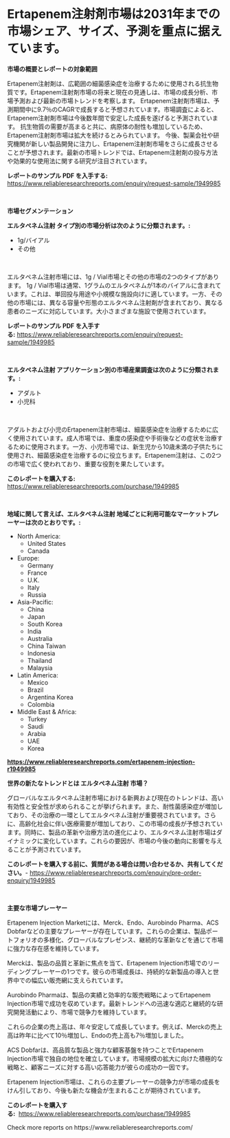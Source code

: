 <p><h1>Ertapenem注射剤市場は2031年までの市場シェア、サイズ、予測を重点に据えています。</h1></p><p><strong>市場の概要とレポートの対象範囲</strong></p>
<p><p>Ertapenem注射剤は、広範囲の細菌感染症を治療するために使用される抗生物質です。Ertapenem注射剤市場の将来と現在の見通しは、市場の成長分析、市場予測および最新の市場トレンドを考察します。 Ertapenem注射剤市場は、予測期間中に9.7％のCAGRで成長すると予想されています。市場調査によると、Ertapenem注射剤市場は今後数年間で安定した成長を遂げると予測されています。 抗生物質の需要が高まると共に、病原体の耐性も増加しているため、Ertapenem注射剤市場は拡大を続けるとみられています。 今後、製薬会社や研究機関が新しい製品開発に注力し、Ertapenem注射剤市場をさらに成長させることが予想されます。最新の市場トレンドでは、Ertapenem注射剤の投与方法や効果的な使用法に関する研究が注目されています。</p></p>
<p><strong>レポートのサンプル PDF を入手する:</strong> <a href="https://www.reliableresearchreports.com/enquiry/request-sample/1949985">https://www.reliableresearchreports.com/enquiry/request-sample/1949985</a></p>
<p>&nbsp;</p>
<p><strong>市場セグメンテーション</strong></p>
<p><strong>エルタペネム注射 タイプ別の市場分析は次のように分類されます。:</strong></p>
<p><ul><li>1g/バイアル</li><li>その他</li></ul></p>
<p>&nbsp;</p>
<p><p>エルタペネム注射市場には、1g / Vial市場とその他の市場の2つのタイプがあります。 1g / Vial市場は通常、1グラムのエルタペネムが1本のバイアルに含まれています。これは、単回投与用途や小規模な施設向けに適しています。一方、その他の市場には、異なる容量や形態のエルタペネム注射剤が含まれており、異なる患者のニーズに対応しています。大小さまざまな施設で使用されています。</p></p>
<p><strong>レポートのサンプル PDF を入手する:</strong>&nbsp;<a href="https://www.reliableresearchreports.com/enquiry/request-sample/1949985">https://www.reliableresearchreports.com/enquiry/request-sample/1949985</a></p>
<p>&nbsp;</p>
<p><strong> エルタペネム注射 アプリケーション別の市場産業調査は次のように分類されます。:</strong></p>
<p><ul><li>アダルト</li><li>小児科</li></ul></p>
<p>&nbsp;</p>
<p><p>アダルトおよび小児のErtapenem注射市場は、細菌感染症を治療するために広く使用されています。成人市場では、重度の感染症や手術後などの症状を治療するために使用されます。一方、小児市場では、新生児から10歳未満の子供たちに使用され、細菌感染症を治療するのに役立ちます。Ertapenem注射は、この2つの市場で広く使われており、重要な役割を果たしています。</p></p>
<p><strong>このレポートを購入する:</strong>&nbsp; <a href="https://www.reliableresearchreports.com/purchase/1949985">https://www.reliableresearchreports.com/purchase/1949985</a></p>
<p>&nbsp;</p>
<p><strong>地域に関して言えば、エルタペネム注射 地域ごとに利用可能なマーケットプレーヤーは次のとおりです。:</strong></p>
<p><ul>
    <li>
        North America:
        <ul>
            <li>United States</li>
            <li>Canada</li>
        </ul>
    </li>
    <li>
        Europe:
        <ul>
            <li>Germany</li>
            <li>France</li>
            <li>U.K.</li>
            <li>Italy</li>
            <li>Russia</li>
        </ul>
    </li>
    <li>
        Asia-Pacific:
        <ul>
            <li>China</li>
            <li>Japan</li>
            <li>South Korea</li>
            <li>India</li>
            <li>Australia</li>
            <li>China Taiwan</li>
            <li>Indonesia</li>
            <li>Thailand</li>
            <li>Malaysia</li>
        </ul>
    </li>
    <li>
        Latin America:
        <ul>
            <li>Mexico</li>
            <li>Brazil</li>
            <li>Argentina Korea</li>
            <li>Colombia</li>
        </ul>
    </li>
    <li>
        Middle East & Africa:
        <ul>
            <li>Turkey</li>
            <li>Saudi</li>
            <li>Arabia</li>
            <li>UAE</li>
            <li>Korea</li>
        </ul>
    </li>
    </ul></p>
<p><strong><a href="https://www.reliableresearchreports.com/ertapenem-injection-r1949985">https://www.reliableresearchreports.com/ertapenem-injection-r1949985</a></strong>&nbsp;</p>
<p><strong>世界の新たなトレンドとは エルタペネム注射 市場？</strong></p>
<p><p>グローバルなエルタペネム注射市場における新興および現在のトレンドは、高い有効性と安全性が求められることが挙げられます。また、耐性菌感染症が増加しており、その治療の一環としてエルタペネム注射が重要視されています。さらに、高齢化社会に伴い医療需要が増加しており、この市場の成長が予想されています。同時に、製品の革新や治療方法の進化により、エルタペネム注射市場はダイナミックに変化しています。これらの要因が、市場の今後の動向に影響を与えることが予測されています。</p></p>
<p><strong>このレポートを購入する前に、質問がある場合は問い合わせるか、共有してください。</strong>- <a href="https://www.reliableresearchreports.com/enquiry/pre-order-enquiry/1949985">https://www.reliableresearchreports.com/enquiry/pre-order-enquiry/1949985</a></p>
<p>&nbsp;</p>
<p><strong>主要な市場プレーヤー</strong></p>
<p><p>Ertapenem Injection Marketには、Merck、Endo、Aurobindo Pharma、ACS Dobfarなどの主要なプレーヤーが存在しています。これらの企業は、製品ポートフォリオの多様化、グローバルなプレゼンス、継続的な革新などを通じて市場に強力な存在感を維持しています。</p><p>Merckは、製品の品質と革新に焦点を当て、Ertapenem Injection市場でのリーディングプレーヤーの1つです。彼らの市場成長は、持続的な新製品の導入と世界中での幅広い販売網に支えられています。</p><p>Aurobindo Pharmaは、製品の実績と効率的な販売戦略によってErtapenem Injection市場で成功を収めています。最新トレンドへの迅速な適応と継続的な研究開発活動により、市場で競争力を維持しています。</p><p>これらの企業の売上高は、年々安定して成長しています。例えば、Merckの売上高は昨年に比べて10％増加し、Endoの売上高も7％増加しました。</p><p>ACS Dobfarは、高品質な製品と強力な顧客基盤を持つことでErtapenem Injection市場で独自の地位を確立しています。市場規模の拡大に向けた積極的な戦略と、顧客ニーズに対する高い応答能力が彼らの成功の一因です。</p><p>Ertapenem Injection市場は、これらの主要プレーヤーの競争力が市場の成長をけん引しており、今後も新たな機会が生まれることが期待されています。</p></p>
<p><strong>このレポートを購入する:</strong>&nbsp;&nbsp;<a href="https://www.reliableresearchreports.com/purchase/1949985">https://www.reliableresearchreports.com/purchase/1949985</a></p>
<p>Check more reports on https://www.reliableresearchreports.com/</p>